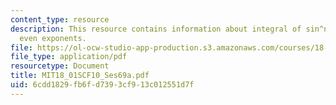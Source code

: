 ```yaml
---
content_type: resource
description: This resource contains information about integral of sin^n(x) cos^m(x),
  even exponents.
file: https://ol-ocw-studio-app-production.s3.amazonaws.com/courses/18-01sc-single-variable-calculus-fall-2010/6cdd1829fb6fd7393cf913c012551d7f_MIT18_01SCF10_Ses69a.pdf
file_type: application/pdf
resourcetype: Document
title: MIT18_01SCF10_Ses69a.pdf
uid: 6cdd1829-fb6f-d739-3cf9-13c012551d7f
---
```

